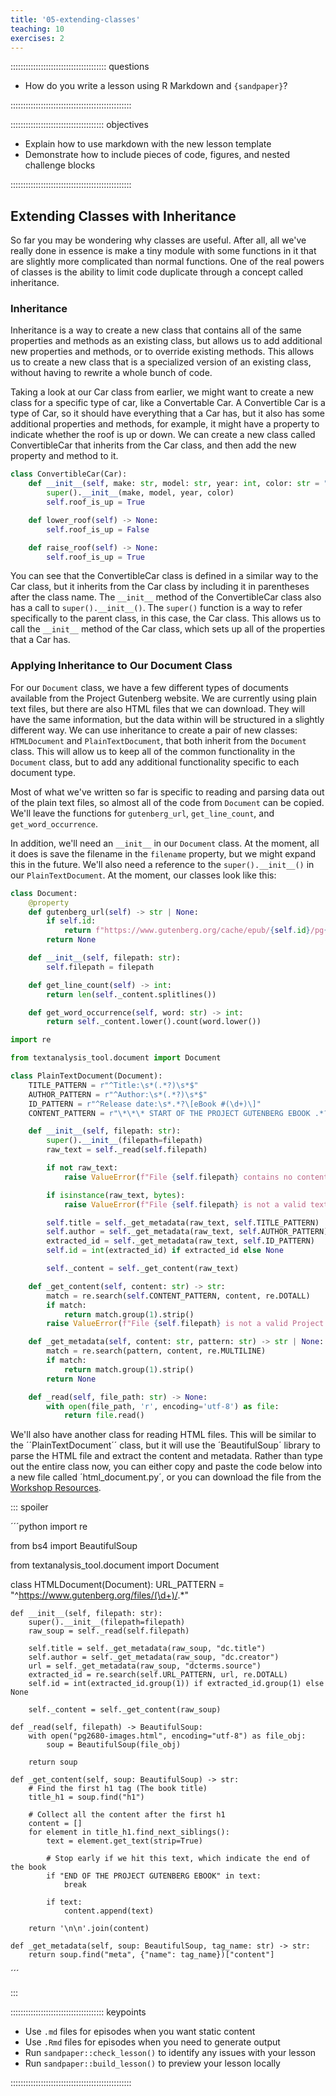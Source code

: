 ```yaml
---
title: '05-extending-classes'
teaching: 10
exercises: 2
---
```


:::::::::::::::::::::::::::::::::::::: questions

- How do you write a lesson using R Markdown and `{sandpaper}`?

::::::::::::::::::::::::::::::::::::::::::::::::

::::::::::::::::::::::::::::::::::::: objectives

- Explain how to use markdown with the new lesson template
- Demonstrate how to include pieces of code, figures, and nested challenge blocks

::::::::::::::::::::::::::::::::::::::::::::::::

## Extending Classes with Inheritance

So far you may be wondering why classes are useful. After all, all we've really done in essence is
make a tiny module with some functions in it that are slightly more complicated than normal
functions. One of the real powers of classes is the ability to limit code duplicate through a
concept called inheritance.

### Inheritance

Inheritance is a way to create a new class that contains all of the same properties and methods as
an existing class, but allows us to add additional new properties and methods, or to override
existing methods. This allows us to create a new class that is a specialized version of an existing
class, without having to rewrite a whole bunch of code.

Taking a look at our Car class from earlier, we might want to create a new class for a specific
type of car, like a Convertable Car. A Convertible Car is a type of Car, so it should have
everything that a Car has, but it also has some additional properties and methods, for example, it
might have a property to indicate whether the roof is up or down. We can create a new class called
ConvertibleCar that inherits from the Car class, and then add the new property and method to it.

```python
class ConvertibleCar(Car):
    def __init__(self, make: str, model: str, year: int, color: str = "grey"):
        super().__init__(make, model, year, color)
        self.roof_is_up = True

    def lower_roof(self) -> None:
        self.roof_is_up = False

    def raise_roof(self) -> None:
        self.roof_is_up = True
```

You can see that the ConvertibleCar class is defined in a similar way to the Car class, but it
inherits from the Car class by including it in parentheses after the class name. The `__init__`
method of the ConvertibleCar class also has a call to `super().__init__()`. The `super()` function
is a way to refer specifically to the parent class, in this case, the Car class. This allows us to
call the `__init__` method of the Car class, which sets up all of the properties that a Car has.

### Applying Inheritance to Our Document Class

For our `Document` class, we have a few different types of documents available from the
Project Gutenberg website. We are currently using plain text files, but there are also HTML files
that we can download. They will have the same information, but the data within will be structured
in a slightly different way. We can use inheritance to create a pair of new classes: `HTMLDocument`
and `PlainTextDocument`, that both inherit from the `Document` class. This will allow us to keep
all of the common functionality in the `Document` class, but to add any additional functionality
specific to each document type.

Most of what we've written so far is specific to reading and parsing data out of the plain text
files, so almost all of the code from `Document` can be copied. We'll leave the functions for
`gutenberg_url`, `get_line_count`, and `get_word_occurrence`.

In addition, we'll need an `__init__` in our `Document` class. At the moment, all it does is save
the filename in the `filename` property, but we might expand this in the future. We'll also need a
reference to the `super().__init__()` in our `PlainTextDocument`. At the moment, our classes look
like this:

```python
class Document:
    @property
    def gutenberg_url(self) -> str | None:
        if self.id:
            return f"https://www.gutenberg.org/cache/epub/{self.id}/pg{self.id}.txt"
        return None

    def __init__(self, filepath: str):
        self.filepath = filepath

    def get_line_count(self) -> int:
        return len(self._content.splitlines())

    def get_word_occurrence(self, word: str) -> int:
        return self._content.lower().count(word.lower())
```

```python
import re

from textanalysis_tool.document import Document

class PlainTextDocument(Document):
    TITLE_PATTERN = r"^Title:\s*(.*?)\s*$"
    AUTHOR_PATTERN = r"^Author:\s*(.*?)\s*$"
    ID_PATTERN = r"^Release date:\s*.*?\[eBook #(\d+)\]"
    CONTENT_PATTERN = r"\*\*\* START OF THE PROJECT GUTENBERG EBOOK .*? \*\*\*(.*?)\*\*\* END OF THE PROJECT GUTENBERG EBOOK .*? \*\*\*"

    def __init__(self, filepath: str):
        super().__init__(filepath=filepath)
        raw_text = self._read(self.filepath)

        if not raw_text:
            raise ValueError(f"File {self.filepath} contains no content.")

        if isinstance(raw_text, bytes):
            raise ValueError(f"File {self.filepath} is not a valid text file.")

        self.title = self._get_metadata(raw_text, self.TITLE_PATTERN)
        self.author = self._get_metadata(raw_text, self.AUTHOR_PATTERN)
        extracted_id = self._get_metadata(raw_text, self.ID_PATTERN)
        self.id = int(extracted_id) if extracted_id else None

        self._content = self._get_content(raw_text)

    def _get_content(self, content: str) -> str:
        match = re.search(self.CONTENT_PATTERN, content, re.DOTALL)
        if match:
            return match.group(1).strip()
        raise ValueError(f"File {self.filepath} is not a valid Project Gutenberg Text file.")

    def _get_metadata(self, content: str, pattern: str) -> str | None:
        match = re.search(pattern, content, re.MULTILINE)
        if match:
            return match.group(1).strip()
        return None

    def _read(self, file_path: str) -> None:
        with open(file_path, 'r', encoding='utf-8') as file:
            return file.read()
```

We'll also have another class for reading HTML files. This will be similar to the
´´PlainTextDocument´´ class, but it will use the ´BeautifulSoup´ library to parse the HTML file and
extract the content and metadata. Rather than type out the entire class now, you can either copy
and paste the code below into a new file called ´html_document.py´, or you can download the file
from the [Workshop Resources]().

::: spoiler

´´´python
import re

from bs4 import BeautifulSoup

from textanalysis_tool.document import Document

class HTMLDocument(Document):
    URL_PATTERN = "^https://www.gutenberg.org/files/(\d+)/.*"

    def __init__(self, filepath: str):
        super().__init__(filepath=filepath)
        raw_soup = self._read(self.filepath)

        self.title = self._get_metadata(raw_soup, "dc.title")
        self.author = self._get_metadata(raw_soup, "dc.creator")
        url = self._get_metadata(raw_soup, "dcterms.source")
        extracted_id = re.search(self.URL_PATTERN, url, re.DOTALL)
        self.id = int(extracted_id.group(1)) if extracted_id.group(1) else None

        self._content = self._get_content(raw_soup)

    def _read(self, filepath) -> BeautifulSoup:
        with open("pg2680-images.html", encoding="utf-8") as file_obj:
            soup = BeautifulSoup(file_obj)

        return soup

    def _get_content(self, soup: BeautifulSoup) -> str:
        # Find the first h1 tag (The book title)
        title_h1 = soup.find("h1")

        # Collect all the content after the first h1
        content = []
        for element in title_h1.find_next_siblings():
            text = element.get_text(strip=True)

            # Stop early if we hit this text, which indicate the end of the book
            if "END OF THE PROJECT GUTENBERG EBOOK" in text:
                break

            if text:
                content.append(text)

        return '\n\n'.join(content)

    def _get_metadata(self, soup: BeautifulSoup, tag_name: str) -> str:
        return soup.find("meta", {"name": tag_name})["content"]
´´´

:::

::::::::::::::::::::::::::::::::::::: keypoints

- Use `.md` files for episodes when you want static content
- Use `.Rmd` files for episodes when you need to generate output
- Run `sandpaper::check_lesson()` to identify any issues with your lesson
- Run `sandpaper::build_lesson()` to preview your lesson locally

::::::::::::::::::::::::::::::::::::::::::::::::

